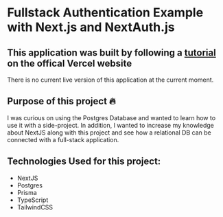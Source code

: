 # Fullstack Authentication Example with Next.js and NextAuth.js
## This application was built by following a [tutorial](https://vercel.com/guides/nextjs-prisma-postgres) on the offical Vercel website

There is no current live version of this application at the current moment. 
## Purpose of this project :fire:
I was curious on using the Postgres Database and wanted to learn how to use it with a side-project. In addition, I wanted to increase my knowledge about NextJS along with this project and see how a relational DB can be connected with a full-stack application. 

## Technologies Used for this project:
- NextJS
- Postgres
- Prisma
- TypeScript
- TailwindCSS
